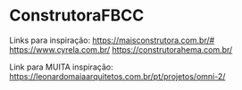 # ConstrutoraFBCC

Links para inspiração:
https://maisconstrutora.com.br/#
https://www.cyrela.com.br/
https://construtorahema.com.br/

Link para MUITA inspiração:
https://leonardomaiaarquitetos.com.br/pt/projetos/omni-2/
